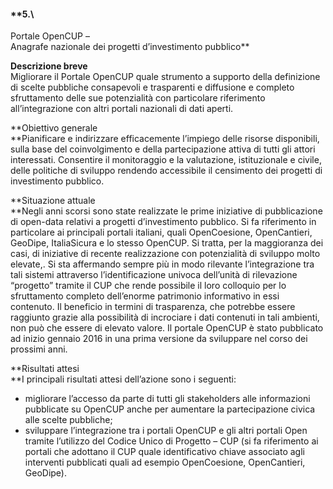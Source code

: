 #### **5.\
 Portale OpenCUP –\
 Anagrafe nazionale dei progetti d’investimento pubblico**

**Descrizione breve**\
Migliorare il Portale OpenCUP quale strumento a supporto della
definizione di scelte pubbliche consapevoli e trasparenti e diffusione e
completo sfruttamento delle sue potenzialità con particolare riferimento
all’integrazione con altri portali nazionali di dati aperti.

**Obiettivo generale\
**Pianificare e indirizzare efficacemente l’impiego delle risorse
disponibili, sulla base del coinvolgimento e della partecipazione attiva
di tutti gli attori interessati. Consentire il monitoraggio e la
valutazione, istituzionale e civile, delle politiche di sviluppo
rendendo accessibile il censimento dei progetti di investimento
pubblico.

**Situazione attuale\
**Negli anni scorsi sono state realizzate le prime iniziative di
pubblicazione di open-data relativi a progetti d’investimento pubblico.
Si fa riferimento in particolare ai principali portali italiani, quali
OpenCoesione, OpenCantieri, GeoDipe, ItaliaSicura e lo stesso OpenCUP.
Si tratta, per la maggioranza dei casi, di iniziative di recente
realizzazione con potenzialità di sviluppo molto elevate,. Si sta
affermando sempre più in modo rilevante l’integrazione tra tali sistemi
attraverso l’identificazione univoca dell’unità di rilevazione
“progetto” tramite il CUP che rende possibile il loro colloquio per lo
sfruttamento completo dell’enorme patrimonio informativo in essi
contenuto. Il beneficio in termini di trasparenza, che potrebbe essere
raggiunto grazie alla possibilità di incrociare i dati contenuti in tali
ambienti, non può che essere di elevato valore. Il portale OpenCUP è
stato pubblicato ad inizio gennaio 2016 in una prima versione da
sviluppare nel corso dei prossimi anni.

**Risultati attesi\
**I principali risultati attesi dell’azione sono i seguenti:

-   migliorare l’accesso da parte di tutti gli stakeholders alle
    informazioni pubblicate su OpenCUP anche per aumentare la
    partecipazione civica alle scelte pubbliche;
-   sviluppare l’integrazione tra i portali OpenCUP e gli altri portali
    Open tramite l’utilizzo del Codice Unico di Progetto – CUP (si fa
    riferimento ai portali che adottano il CUP quale identificativo
    chiave associato agli interventi pubblicati quali ad esempio
    OpenCoesione, OpenCantieri, GeoDipe).

